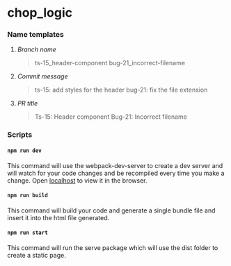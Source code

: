 # chop_logic

### Name templates

1. *Branch name* 

    > ts-15_header-component
    > bug-21_incorrect-filename

2. *Commit message*

    > ts-15: add styles for the header
    > bug-21: fix the file extension

3. *PR title*

    > Ts-15: Header component
    > Bug-21: Incorrect filename


### Scripts

#### `npm run dev`

This command will use the webpack-dev-server to create a dev server and will watch for your code changes and be recompiled every time you make a change. Open [localhost](http://localhost:9000) to view it in the browser.

#### `npm run build`

This command will build your code and generate a single bundle file and insert it into the html file generated.

#### `npm run start`

This command will run the serve package which will use the dist folder to create a static page.

